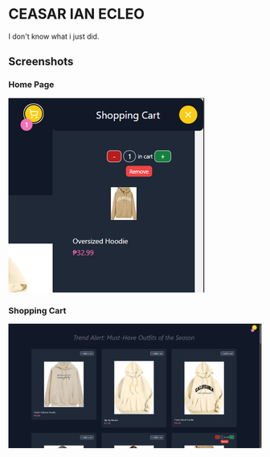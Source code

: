 # CEASAR IAN ECLEO

I don't know what i just did.

## Screenshots

### Home Page
![Home Page](public\screenshots\AddedItems.png)

### Shopping Cart
![Shopping Cart](public\screenshots\cardItems.png)

